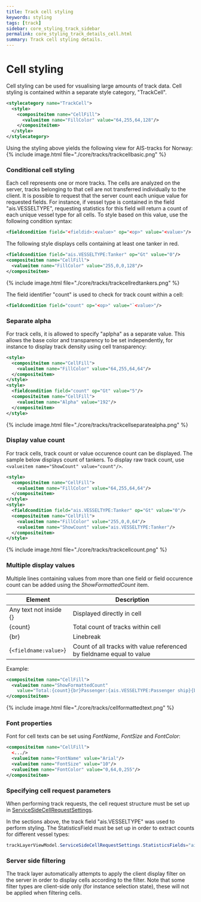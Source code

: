 ```yaml
---
title: Track cell styling
keywords: styling
tags: [track]
sidebar: core_styling_track_sidebar
permalink: core_styling_track_details_cell.html
summary: Track cell styling details. 
---
```

# Cell styling

Cell styling can be used for vsualising large amounts of track data. Cell styling is contained within a separate style category, "TrackCell".

```xml
<stylecategory name="TrackCell">
  <style>
    <compositeitem name="CellFill">
      <valueitem name="FillColor" value="64,255,64,128"/>
    </compositeitem>
  </style>
</stylecategory>
```

Using the styling above yields the following view for AIS-tracks for Norway:
{% include image.html file="./core/tracks/trackcellbasic.png" %}

### Conditional cell styling

Each cell represents one or more tracks. The cells are analyzed on the server, tracks belonging to that cell are not transferred individually to the client. It is possible to request that the server count each unique value for requested fields. For instance, if vessel type is contained in the field "ais.VESSELTYPE", requesting statistics for this field will return a count of each unique vessel type for all cells.
To style based on this value, use the following condition syntax:

```xml
<fieldcondition field="<fieldid>:<value>" op="<op>" value="<value>"/>
```
The following style displays cells containing at least one tanker in red.

```xml
<fieldcondition field="ais.VESSELTYPE:Tanker" op="Gt" value="0"/>
<compositeitem name="CellFill">
  <valueitem name="FillColor" value="255,0,0,128"/>
</compositeitem>
```

{% include image.html file="./core/tracks/trackcellredtankers.png" %}

The field identifier "count" is used to check for track count within a cell:

```xml
<fieldcondition field="count" op="<op>" value="`<value>"/>
```

### Separate alpha

For track cells, it is allowed to specify "aplpha" as a separate value. This allows the base color and transparency to be set independently, for instance to display track density using cell transparency:

```xml
<style>
  <compositeitem name="CellFill">
    <valueitem name="FillColor" value="64,255,64,64"/>
  </compositeitem>
</style>
<style>
  <fieldcondition field="count" op="Gt" value="5"/>
  <compositeitem name="CellFill">
    <valueitem name="Alpha" value="192"/>
  </compositeitem>
</style>
```

{% include image.html file="./core/tracks/trackcellseparatealpha.png" %}

### Display value count

For track cells, track count or value occurence count can be displayed. The sample below displays count of tankers. To display raw track count, use `<valueitem name="ShowCount" value="count"/>`.

```xml
<style>
  <compositeitem name="CellFill">
    <valueitem name="FillColor" value="64,255,64,64"/>
  </compositeitem>
</style>
<style>
  <fieldcondition field="ais.VESSELTYPE:Tanker" op="Gt" value="0"/>
  <compositeitem name="CellFill">
    <valueitem name="FillColor" value="255,0,0,64"/>
    <valueitem name="ShowCount" value="ais.VESSELTYPE:Tanker"/>    
  </compositeitem>
</style>
```

{% include image.html file="./core/tracks/trackcellcount.png" %}
 
### Multiple display values

Multiple lines containing values from more than one field or field occurence count can be added using the *ShowFormattedCount* item. 

 | Element                | Description                                                           | 
 | -------                | -----------                                                           | 
 | Any text not inside {} | Displayed directly in cell                                            | 
 | {count}                | Total count of tracks within cell                                     | 
 | {br}                   | Linebreak                                                             | 
 | {`<fieldname:value>`}    | Count of all tracks with value referenced by fieldname equal to value | 

Example:

```xml
<compositeitem name="CellFill">
  <valueitem name="ShowFormattedCount"
    value="Total:{count}{br}Passenger:{ais.VESSELTYPE:Passenger ship}{br}Tanker:{ais.VESSELTYPE:Tanker}"/>
</compositeitem>
```

{% include image.html file="./core/tracks/cellformattedtext.png" %}


### Font properties

Font for cell texts can be set using *FontName*, *FontSize* and *FontColor*:

```xml
<compositeitem name="CellFill">
  <.../>
  <valueitem name="FontName" value="Arial"/>
  <valueitem name="FontSize" value="10"/>
  <valueitem name="FontColor" value="0,64,0,255"/>
</compositeitem>
```

### Specifying cell request parameters

When performing track requests, the cell request structure must be set up in  [ServiceSideCellRequestSettings](http://support.teleplanglobe.com/mariagdkdoc/html/80177036.htm).

In the sections above, the track field "ais.VESSELTYPE" was used to perform styling. The StatisticsField must be set up in order to extract counts for different vessel types:

```csharp
trackLayerViewModel.ServiceSideCellRequestSettings.StatisticsFields="ais.VESSELTYPE";
```

### Server side filtering

The track layer automatically attempts to apply the client display filter on the server in order to display cells according to the filter. Note that some filter types are client-side only (for instance selection state), these will not be applied when filtering cells.
